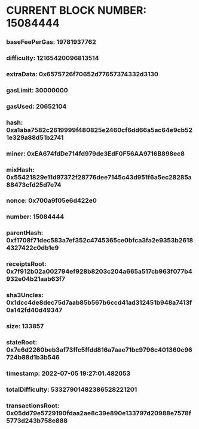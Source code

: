 # CURRENT BLOCK NUMBER: 15084444

### baseFeePerGas: 19781937762
### difficulty: 12165420096813514
### extraData: 0x6575726f70652d77657374332d3130
### gasLimit: 30000000
### gasUsed: 20652104
### hash: 0xa1aba7582c2619999f480825e2460cf6dd66a5ac64e9cb521e329a88d51b2741
### miner: 0xEA674fdDe714fd979de3EdF0F56AA9716B898ec8
### mixHash: 0x55421829e11d97372f28776dee7145c43d951f6a5ec28285a88473cfd25d7e74
### nonce: 0x700a9f05e6d422e0
### number: 15084444
### parentHash: 0xf1708f71dec583a7ef352c4745365ce0bfca3fa2e9353b26184327422c0db1e9
### receiptsRoot: 0x7f912b02a002794ef928b8203c204a665a517cb963f077b4932e04b21aab63f7
### sha3Uncles: 0x1dcc4de8dec75d7aab85b567b6ccd41ad312451b948a7413f0a142fd40d49347
### size: 133857
### stateRoot: 0x7e6d2260beb3af73ffc5ffdd816a7aae71bc9796c401360c96724b88d1b3b546
### timestamp: 2022-07-05 19:27:01.482053
### totalDifficulty: 53327901482386528221201
### transactionsRoot: 0x05dd79e5729190fdaa2ae8c39e890e133797d20988e7578f5773d243b758e888
